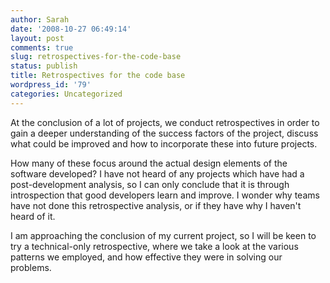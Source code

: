 ```yaml
---
author: Sarah
date: '2008-10-27 06:49:14'
layout: post
comments: true
slug: retrospectives-for-the-code-base
status: publish
title: Retrospectives for the code base
wordpress_id: '79'
categories: Uncategorized
---
```


At the conclusion of a lot of projects, we conduct retrospectives in order to gain a deeper understanding of the success factors of the project, discuss what could be improved and how to incorporate these into future projects.

How many of these focus around the actual design elements of the software developed? I have not heard of any projects which have had a post-development analysis, so I can only conclude that it is through introspection that good developers learn and improve. I wonder why teams have not done this retrospective analysis, or if they have why I haven't heard of it.

I am approaching the conclusion of my current project, so I will be keen to try a technical-only retrospective, where we take a look at the various patterns we employed, and how effective they were in solving our problems.